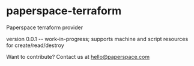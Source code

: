 # paperspace-terraform
Paperspace terraform provider

version 0.0.1 -- work-in-progress; supports machine and script resources for create/read/destroy

Want to contribute?  Contact us at hello@paperspace.com
